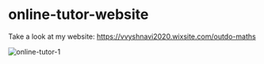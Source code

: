 # online-tutor-website
Take a look at my website:
https://vvyshnavi2020.wixsite.com/outdo-maths

![online-tutor-1](https://user-images.githubusercontent.com/85625961/184468238-cc3da11b-dbb9-47b0-a9ec-574d9af72050.jpg)
